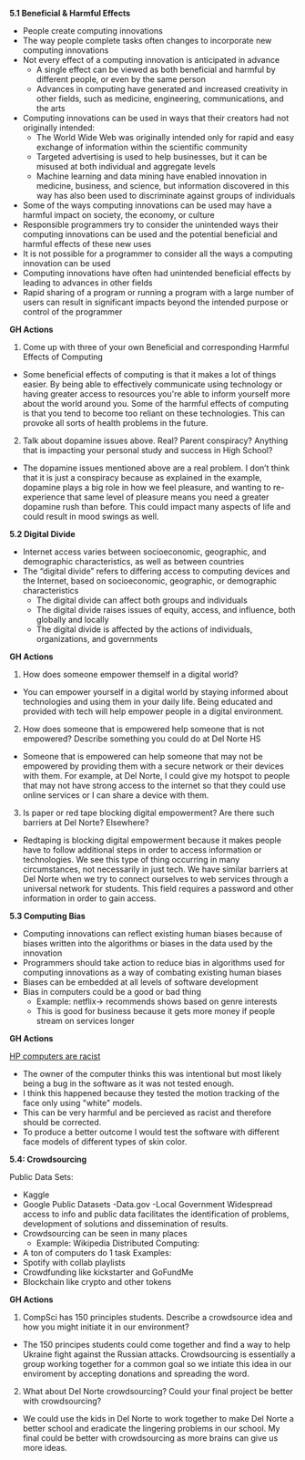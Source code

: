 **5.1 Beneficial & Harmful Effects**
- People create computing innovations
- The way people complete tasks often changes to incorporate new computing innovations
- Not every effect of a computing innovation is anticipated in advance
  - A single effect can be viewed as both beneficial and harmful by different people, or even by the same person
  - Advances in computing have generated and increased creativity in other fields, such as medicine, engineering, communications, and the arts
- Computing innovations can be used in ways that their creators had not originally intended: 
  - The World Wide Web was originally intended only for rapid and easy exchange of information within the scientific community 
  - Targeted advertising is used to help businesses, but it can be misused at both individual and aggregate levels
  - Machine learning and data mining have enabled innovation in medicine, business, and science, but information discovered in this way has also been used to   discriminate against groups of individuals
- Some of the ways computing innovations can be used may have a harmful impact on society, the economy, or culture 
- Responsible programmers try to consider the unintended ways their computing innovations can be used and the potential beneficial and harmful effects of these new uses
-  It is not possible for a programmer to consider all the ways a computing innovation can be used
- Computing innovations have often had unintended beneficial effects by leading to advances in other fields
- Rapid sharing of a program or running a program with a large number of users can result in significant impacts beyond the intended purpose or control of the programmer

**GH Actions**

1. Come up with three of your own Beneficial and corresponding Harmful Effects of Computing
- Some beneficial effects of computing is that it makes a lot of things easier. By being able to effectively communicate using technology or having greater access to resources you're able to inform yourself more about the world around you. Some of the harmful effects of computing is that you tend to become too reliant on these technologies. This can provoke all sorts of health problems in the future. 
 
2. Talk about dopamine issues above. Real? Parent conspiracy? Anything that is impacting your personal study and success in High School?
- The dopamine issues mentioned above are a real problem. I don’t think that it is just a conspiracy because as explained in the example, dopamine plays a big role in how we feel pleasure, and wanting to re-experience that same level of pleasure means you need a greater dopamine rush than before. This could impact many aspects of life and could result in mood swings as well. 

**5.2 Digital Divide**

- Internet access varies between socioeconomic, geographic, and demographic characteristics, as well as between countries
- The “digital divide” refers to differing access to computing devices and the Internet, based on socioeconomic, geographic, or demographic characteristics
  - The digital divide can affect both groups and individuals
  - The digital divide raises issues of equity, access, and influence, both globally and locally
  - The digital divide is affected by the actions of individuals, organizations, and governments
 
 **GH Actions**

1. How does someone empower themself in a digital world?
- You can empower yourself in a digital world by staying informed about technologies and using them in your daily life. Being educated and provided with tech will help empower people in a digital environment. 

2. How does someone that is empowered help someone that is not empowered? Describe something you could do at Del Norte HS
- Someone that is empowered can help someone that may not be empowered by providing them with a secure network or their devices with them. For example, at Del Norte, I could give my hotspot to people that may not have strong access to the internet so that they could use online services or I can share a device with them. 

3. Is paper or red tape blocking digital empowerment? Are there such barriers at Del Norte? Elsewhere?
- Redtaping is blocking digital empowerment because it makes people have to follow additional steps in order to access information or technologies. We see this type of thing occurring in many circumstances, not necessarily in just tech. We have similar barriers at Del Norte when we try to connect ourselves to web services through a universal network for students. This field requires a password and other information in order to gain access. 

**5.3 Computing Bias**

- Computing innovations can reflect existing human biases because of biases written into the algorithms or biases in the data used by the innovation
- Programmers should take action to reduce bias in algorithms used for computing innovations as a way of combating existing human biases
- Biases can be embedded at all levels of software development
- Bias in computers could be a good or bad thing
  - Example: netflix→ recommends shows based on genre interests
  - This is good for business because it gets more money if people stream on services longer

**GH Actions**

[HP computers are racist](https://www.youtube.com/watch?v=t4DT3tQqgRM)
- The owner of the computer thinks this was intentional but most likely being a bug in the software as it was not tested enough. 
- I think this happened because they tested the motion tracking of the face only using "white" models. 
- This can be very harmful and be percieved as racist and therefore should be corrected. 
- To produce a better outcome I would test the software with different face models of different types of skin color.

**5.4: Crowdsourcing**

Public Data Sets:
- Kaggle
- Google Public Datasets
-Data.gov
-Local Government
Widespread access to info and public data facilitates the identification of problems, development of solutions and dissemination of results.
- Crowdsourcing can be seen in many places
  - Example: Wikipedia 
Distributed Computing:
- A ton of computers do 1 task
Examples:
- Spotify with collab playlists
- Crowdfunding like kickstarter and GoFundMe
- Blockchain like crypto and other tokens

**GH Actions**

1. CompSci has 150 principles students. Describe a crowdsource idea and how you might initiate it in our environment?
- The 150 principes students could come together and find a way to help Ukraine fight against the Russian attacks. Crowdsourcing is essentially a group working together for a common goal so we intiate this idea in our enviroment by accepting donations and spreading the word.

2. What about Del Norte crowdsourcing? Could your final project be better with crowdsourcing?
- We could use the kids in Del Norte to work together to make Del Norte a better school and eradicate the lingering problems in our school. My final could be better with crowdsourcing as more brains can give us more ideas.















